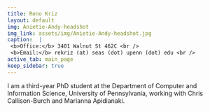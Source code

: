```yaml
---
title: Reno Kriz
layout: default
img: Anietie-Andy-headshot
img_link: assets/img/Anietie-Andy-headshot.jpg
caption:  |
 <b>Office:</b> 3401 Walnut St 462C <br />
 <b>Email:</b> rekriz (at) seas (dot) upenn (dot) edu <br />
active_tab: main_page 
keep_sidebar: true 
---
```


I am a third-year PhD student at the Department of Computer and Information Science, University of Pennsylvania, working with Chris Callison-Burch and Marianna Apidianaki.